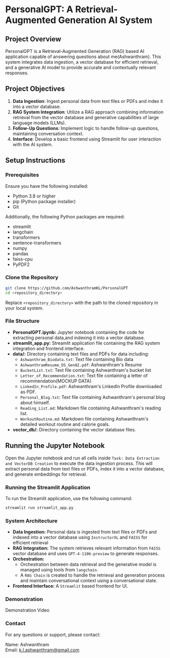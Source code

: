# PersonalGPT: A Retrieval-Augmented Generation AI System

## Project Overview

PersonalGPT is a Retrieval-Augmented Generation (RAG) based AI application capable of answering questions about me(Ashwanthram). This system integrates data ingestion, a vector database for efficient retrieval, and a generative AI model to provide accurate and contextually relevant responses.

## Project Objectives

1. **Data Ingestion**: Ingest personal data from text files or PDFs and index it into a vector database.
2. **RAG System Integration**: Utilize a RAG approach combining information retrieval from the vector database and generative capabilities of large language models (LLMs).
3. **Follow-Up Questions**: Implement logic to handle follow-up questions, maintaining conversation context.
4. **Interface**: Develop a basic frontend using Streamlit for user interaction with the AI system.


## Setup Instructions

### Prerequisites

Ensure you have the following installed:

- Python 3.8 or higher
- pip (Python package installer)
- Git

Additionally, the following Python packages are required:

- streamlit
- langchain
- transformers
- sentence-transformers
- numpy
- pandas
- faiss-cpu
- PyPDF2

### Clone the Repository

```bash
git clone https://github.com/AshwanthramKL/PersonalGPT
cd <repository_directory>
```

Replace `<repository_directory>` with the path to the cloned repository in your local system.

### File Structure
- **PersonalGPT.ipynb:** Jupyter notebook containing the code for extracting personal data,and indexing it into a vector database.
- **streamlit_app.py:** Streamlit application file containing the RAG system integration and frontend interface.
- **data/:** Directory containing text files and PDFs for data including:
    * `Ashwanthram_Biodata.txt`: Text file containing Bio data
    * `AshwanthramResume_DS_GenAI.pdf`: Ashwanthram's Resume
    * `BucketList.txt`: Text file containing Ashwanthram's bucket list
    * `Letter_of_Recommendation.txt`: Text file containing a letter of recommendation(MOCKUP DATA)
    * `LinkedIn_Profile.pdf`: Ashwanthram's LinkedIn Profile downloaded as PDF.
    * `Personal_Blog.txt`: Text file containing Ashwanthram's personal blog about himself.
    * `Reading_List.md`: Markdown file containing Ashwanthram's reading list.
    * `WorkoutRoutine.md`: Markdown file containing Ashwanthram's detailed workout routine and calorie goals.
- **vector_db/:** Directory containing the vector database files.

## Running the Jupyter Notebook
Open the Jupyter notebook and run all cells inside `Task: Data Extraction and VectorDB Creation` to execute the data ingestion process. This will extract personal data from text files or PDFs, index it into a vector database, and generate embeddings for retrieval.

### Running the Streamlit Application

To run the Streamlit application, use the following command:

```bash
streamlit run streamlit_app.py
```

### System Architecture
- **Data Ingestion:** Personal data is ingested from text files or PDFs and indexed into a vector database using `InstructorXL` and `FAISS` for efficient retrieval
- **RAG Integration:** The system retrieves relevant information from `FAISS` vector database and uses `GPT-4-1106-preview` to generate responses.
- **Orchestration:** 
    * Orchestration between data retrieval and the generative model is managed using tools from `langchain`.
    * A `RAG Chain` is created to handle the retrieval and generation process and maintain conversational context using a conversational state.
- **Frontend Interface:** A `Streamlit` based frontend for UI.

### Demonstration

Demonstration Video

### Contact
For any questions or support, please contact:

Name: Ashwanthram  
Email: k.l.ashwanthram@gmail.com  